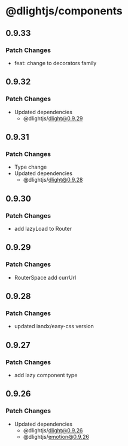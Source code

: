 # @dlightjs/components

## 0.9.33

### Patch Changes

- feat: change to decorators family

## 0.9.32

### Patch Changes

- Updated dependencies
  - @dlightjs/dlight@0.9.29

## 0.9.31

### Patch Changes

- Type change
- Updated dependencies
  - @dlightjs/dlight@0.9.28

## 0.9.30

### Patch Changes

- add lazyLoad to Router

## 0.9.29

### Patch Changes

- RouterSpace add currUrl

## 0.9.28

### Patch Changes

- updated iandx/easy-css version

## 0.9.27

### Patch Changes

- add lazy component type

## 0.9.26

### Patch Changes

- Updated dependencies
  - @dlightjs/dlight@0.9.26
  - @dlightjs/emotion@0.9.26
